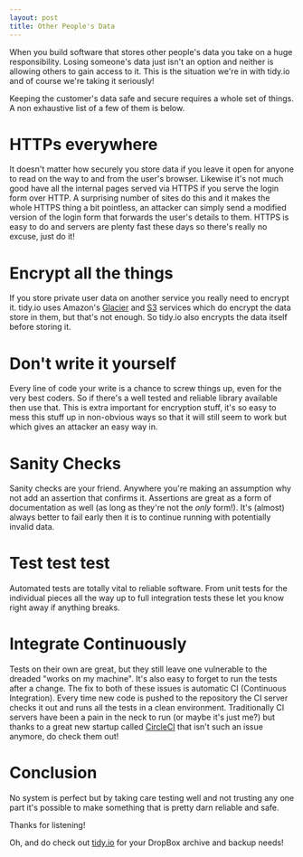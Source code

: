 ```yaml
---
layout: post
title: Other People's Data
--- 
```


When you build software that stores  other people's data you take on a
huge responsibility.  Losing someone's data  just isn't an  option and
neither is allowing others to gain access to it. This is the situation
we're in with tidy.io and of course we're taking it seriously!

Keeping the customer's data safe and secure requires a whole set of
things. A non exhaustive list of a few of them is below.

# HTTPs everywhere 

It doesn't matter how securely you store data if you leave it open for
anyone to read on the way to and from the user's browser. Likewise
it's not much good have all the internal pages served via HTTPS if you
serve the login form over HTTP. A surprising number of sites do this
and it makes the whole HTTPS thing a bit pointless, an attacker can
simply send a modified version of the login form that forwards the
user's details to them. HTTPS is easy to do and servers are plenty
fast these days so there's really no excuse, just do it!

# Encrypt all the things

If you store private user data on another service you really need to
encrypt it. tidy.io uses Amazon's [Glacier](http://aws.amazon.com/glacier/) and [S3](http://aws.amazon.com/s3/) services which do
encrypt the data store in them, but that's not enough. So tidy.io also
encrypts the data itself before storing it.

# Don't write it yourself 

Every line of code your write is a chance to screw things up, even for
the very best coders. So if there's a well tested and reliable library
available then use that. This is extra important for encryption stuff,
it's so easy to mess this stuff up in non-obvious ways so that it will
still seem to work but which gives an attacker an easy way in.

# Sanity Checks

Sanity checks are your friend. Anywhere you're making an assumption
why not add an assertion that confirms it. Assertions are great as a
form of documentation as well (as long as they're not the *only*
form!). It's (almost) always better to fail early then it is to
continue running with potentially invalid data.

# Test test test

Automated tests are totally vital to reliable software. From unit
tests for the individual pieces all the way up to full integration
tests these let you know right away if anything breaks.
  
# Integrate Continuously

Tests on their own are great, but they still leave one vulnerable to
the dreaded "works on my machine". It's also easy to forget to run the
tests after a change. The fix to both of these issues is automatic CI
(Continuous Integration). Every time new code is pushed to the
repository the CI server checks it out and runs all the tests in a
clean environment. Traditionally CI servers have been a pain in the
neck to run (or maybe it's just me?) but thanks to a great new startup
called [CircleCI](https://circleci.com/) that isn't such an issue anymore, do check them out!

# Conclusion

No system is perfect but by taking care testing well and not trusting any one part it's possible to make something that is pretty darn reliable and safe.

Thanks for listening!

Oh, and do check out [tidy.io](https://www.tidy.io/) for your DropBox archive and backup needs!